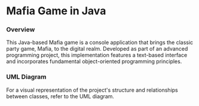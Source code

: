 # Mafia Game in Java
### Overview
This Java-based Mafia game is a console application that brings the classic party game, Mafia, to the digital realm. Developed as part of an advanced programming project, this implementation features a text-based interface and incorporates fundamental object-oriented programming principles.

### UML Diagram
For a visual representation of the project's structure and relationships between classes, refer to the UML diagram.
